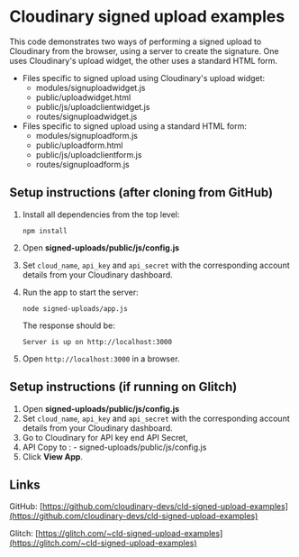 # Cloudinary signed upload examples

This code demonstrates two ways of performing a signed upload to Cloudinary from the browser, using a server to create the signature. One uses Cloudinary's upload widget, the other uses a standard HTML form.

* Files specific to signed upload using Cloudinary's upload widget:
  * modules/signuploadwidget.js
  * public/uploadwidget.html
  * public/js/uploadclientwidget.js
  * routes/signuploadwidget.js
* Files specific to signed upload using a standard HTML form:
  * modules/signuploadform.js
  * public/uploadform.html
  * public/js/uploadclientform.js
  * routes/signuploadform.js

## Setup instructions (after cloning from GitHub)

1. Install all dependencies from the top level:

   `npm install`
2. Open **signed-uploads/public/js/config.js**
3. Set `cloud_name`, `api_key` and `api_secret` with the corresponding account details from your Cloudinary dashboard.
4. Run the app to start the server:

   `node signed-uploads/app.js`

   The response should be:

   `Server is up on http://localhost:3000`
5. Open `http://localhost:3000` in a browser.

## Setup instructions (if running on Glitch)

1. Open **signed-uploads/public/js/config.js**
2. Set `cloud_name`, `api_key` and `api_secret` with the corresponding account details from your Cloudinary dashboard.
3. Go to Cloudinary for API key end API  Secret,
4. API Copy to :  -  signed-uploads/public/js/config.js
5. Click **View App**.

## Links

GitHub: [https://github.com/cloudinary-devs/cld-signed-upload-examples](https://github.com/cloudinary-devs/cld-signed-upload-examples)

Glitch: [https://glitch.com/~cld-signed-upload-examples](https://glitch.com/~cld-signed-upload-examples)

